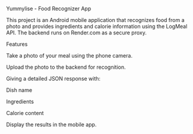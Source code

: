 Yummylise - Food Recognizer App

This project is an Android mobile application that recognizes food from a photo and provides ingredients and calorie information using the LogMeal API. The backend runs on Render.com as a secure proxy.

Features

Take a photo of your meal using the phone camera.

Upload the photo to the backend for recognition.

Giving a detailed JSON response with:

Dish name

Ingredients

Calorie content

Display the results in the mobile app.
